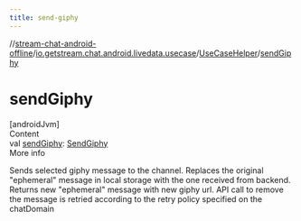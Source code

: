 ```yaml
---
title: send-giphy
---
```

//[stream-chat-android-offline](../../../index.md)/[io.getstream.chat.android.livedata.usecase](../index.md)/[UseCaseHelper](index.md)/[sendGiphy](sendGiphy.md)



# sendGiphy  
[androidJvm]  
Content  
val [sendGiphy](sendGiphy.md): [SendGiphy](../SendGiphy/index.md)  
More info  


Sends selected giphy message to the channel. Replaces the original "ephemeral" message in local storage with the one received from backend. Returns new "ephemeral" message with new giphy url. API call to remove the message is retried according to the retry policy specified on the chatDomain

  



